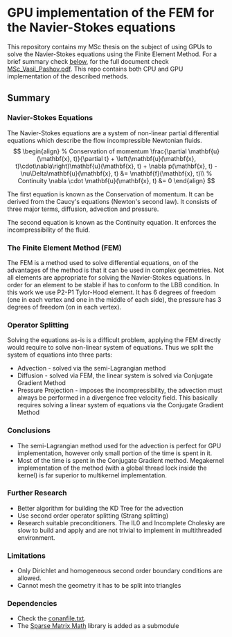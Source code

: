 # GPU implementation of the FEM for the Navier-Stokes equations

This repository contains my MSc thesis on the subject of using GPUs to solve the Navier-Stokes equations using the Finite Element Method. For a brief summary check [below](##summary), for the full document check [MSc_Vasil_Pashov.pdf](MSc_Vasil_Pashov.pdf). This repo contains both CPU and GPU implementation of the described methods.

## Summary
### Navier-Stokes Equations
The Navier-Stokes equations are a system of non-linear partial differential equations which describe the flow incompressible Newtonian fluids.
$$
\begin{align}
  % Conservation of momentum
  \frac{\partial \mathbf{u}(\mathbf{x}, t)}{\partial t} + \left(\mathbf{u}(\mathbf{x}, t)\cdot\nabla\right)\mathbf{u}(\mathbf{x}, t) + \nabla p(\mathbf{x}, t) - \nu\Delta\mathbf{u}(\mathbf{x}, t) &= \mathbf{f}(\mathbf{x}, t)\\
  % Continuity
  \nabla \cdot \mathbf{u}(\mathbf{x}, t) &= 0
\end{align}
$$

The first equation is known as the Conservation of momentum. It can be derived from the Caucy's equations (Newton's second law). It consists of three major terms, diffusion, advection and pressure.

The second equation is known as the Continuity equation. It enforces the incompressibility of the fluid.

### The Finite Element Method (FEM)
The FEM is a method used to solve differential equations, on of the advantages of the method is that it can be used in complex geometries. Not all elements are appropriate for solving the Navier-Stokes equations. In order for an element to be stable if has to conform to the LBB condition. In this work we use P2-P1 Tylor-Hood element. It has 6 degrees of freedom (one in each vertex and one in the middle of each side), the pressure has 3 degrees of freedom (on in each vertex).

### Operator Splitting
Solving the equations as-is is a difficult problem, applying the FEM directly would require to solve non-linear system of equations. Thus we split the system of equations into three parts:
* Advection - solved via the semi-Lagrangian method
* Diffusion - solved via FEM, the linear system is solved via Conjugate Gradient Method
* Pressure Projection - imposes the incompressibility, the advection must always be performed in a divergence free velocity field. This basically requires solving a linear system of equations via the Conjugate Gradient Method

### Conclusions
* The semi-Lagrangian method used for the advection is perfect for GPU implementation, however only small portion of the time is spent in it.
* Most of the time is spent in the Conjugate Gradient method. Megakernel implementation of the method (with a global thread lock inside the kernel) is far superior to multikernel implementation.

### Further Research
* Better algorithm for building the KD Tree for the advection
* Use second order operator splitting (Strang splitting)
* Research suitable preconditioners. The IL0 and Incomplete Cholesky are slow to build and apply and are not trivial to implement in multithreaded environment.

### Limitations
* Only Dirichlet and homogeneous second order boundary conditions are allowed.
* Cannot mesh the geometry it has to be split into triangles

### Dependencies
* Check the [conanfile.txt](conanfile.txt).
* The [Sparse Matrix Math](https://github.com/vasil-pashov/sparse_matrix_math/tree/master) library is added as a submodule